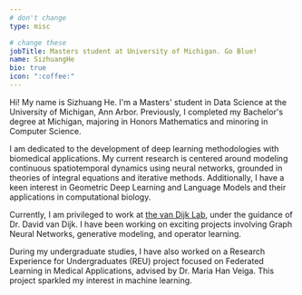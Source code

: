 ```yaml
---
# don't change
type: misc

# change these
jobTitle: Masters student at University of Michigan. Go Blue!
name: SizhuangHe
bio: true
icon: ":coffee:"
---
```


Hi! My name is Sizhuang He. I'm a Masters' student in Data Science at the University of Michigan, Ann Arbor. Previously, I completed my Bachelor's degree at Michigan, majoring in Honors Mathematics and minoring in Computer Science.

I am dedicated to the development of deep learning methodologies with biomedical applications. My current research is centered around modeling continuous spatiotemporal dynamics using neural networks, grounded in theories of integral equations and iterative methods. Additionally, I have a keen interest in Geometric Deep Learning and Language Models and their applications in computational biology.

Currently, I am privileged to work at [the van Dijk Lab](https://www.vandijklab.org/), under the guidance of Dr. David van Dijk. I have been working on exciting projects involving Graph Neural Networks, generative modeling, and operator learning.

During my undergraduate studies, I have also worked on a Research Experience for Undergraduates (REU) project focused on Federated Learning in Medical Applications, advised by Dr. Maria Han Veiga. This project sparkled my interest in machine learning.
